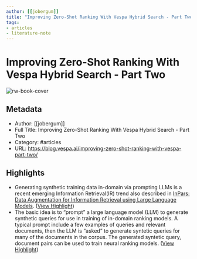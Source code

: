 ```yaml
---
author: [[jobergum]]
title: "Improving Zero-Shot Ranking With Vespa Hybrid Search - Part Two"
tags: 
- articles
- literature-note
---
```

# Improving Zero-Shot Ranking With Vespa Hybrid Search - Part Two

![rw-book-cover](https://blog.vespa.ai/assets/2023-01-10-improving-zero-shot-ranking-with-vespa-part-two/tamarcus-brown-YWI8pZdcuAA-unsplash.jpg)

## Metadata
- Author: [[jobergum]]
- Full Title: Improving Zero-Shot Ranking With Vespa Hybrid Search - Part Two
- Category: #articles
- URL: https://blog.vespa.ai/improving-zero-shot-ranking-with-vespa-part-two/

## Highlights
- Generating synthetic training data in-domain via prompting LLMs is a recent emerging Information Retrieval(IR) trend also described in [InPars: Data Augmentation for Information Retrieval using Large Language Models](https://arxiv.org/abs/2202.05144). ([View Highlight](https://read.readwise.io/read/01gtq7gzher0p7vcczw5y7zxwz))
- The basic idea is to “prompt” a large language model (LLM) to generate synthetic queries for use in training of in-domain ranking models. A typical prompt include a few examples of queries and relevant documents, then the LLM is “asked” to generate syntetic queries for many of the documents in the corpus. The generated syntetic query, document pairs can be used to train neural ranking models. ([View Highlight](https://read.readwise.io/read/01gtq7hvk1edc3m4qy8sc1pa7j))
